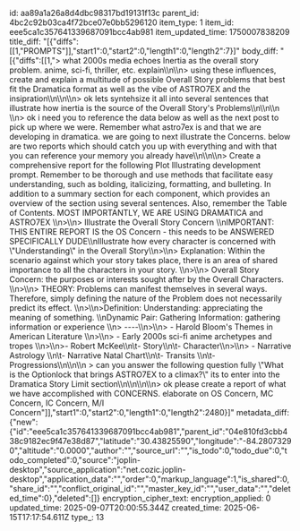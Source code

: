 id: aa89a1a26a8d4dbc98317bd19131f13c
parent_id: 4bc2c92b03ca4f72bce07e0bb5296120
item_type: 1
item_id: eee5ca1c357641339687091bcc4ab981
item_updated_time: 1750007838209
title_diff: "[{\"diffs\":[[1,\"PROMPTS\"]],\"start1\":0,\"start2\":0,\"length1\":0,\"length2\":7}]"
body_diff: "[{\"diffs\":[[1,\"> what 2000s media echoes Inertia as the overall story problem. anime, sci-fi, thriller, etc. explain\\\n\\\n> using these influences, create and explain a multitude of possible Overall Story problems that best fit the Dramatica format as well as the vibe of ASTRO7EX and the insipration\\\n\\\n\\\n> ok lets syntehsize it all into several sentences that illustrate how inertia is the source of the Overall Story's Problems\\\n\\\n\\\n \\\n> ok i need you to reference the data below as well as the next post to pick up where we were. Remember what astro7ex is and that we are developing in dramatica. we are going to next illustrate the Concerns. below are two reports which should catch you up with everything and with that you can reference your memory you already have\\\n\\\n\\\n> Create a comprehensive report for the following Plot Illustrating development prompt. Remember to be thorough and use methods that facilitate easy understanding, such as bolding, italicizing, formatting, and bulleting. In addition to a summary section for each component, which provides an overview of the section using several sentences. Also, remember the Table of Contents. MOST IMPORTANTLY, WE ARE USING DRAMATICA and ASTRO7EX \\\n>\\\n> Illustrate the Overall Story Concern \\\nIMPORTANT: THIS ENTIRE REPORT IS the OS Concern - this needs to be ANSWERED SPECIFICALLY DUDE\\\nIllustrate how every character is concerned with \\\"Understanding\\\" in the Overall Story\\\n>\\\n> Explanation: Within the scenario against which your story takes place, there is an area of shared importance to all the characters in your story. \\\n>\\\n> Overall Story Concern: the purposes or interests sought after by the Overall Characters. \\\n>\\\n> THEORY: Problems can manifest themselves in several ways. Therefore, simply defining the nature of the Problem does not necessarily predict its effect. \\\n>\\\n>Definition: Understanding: appreciating the meaning of something. \\\nDynamic Pair:  Gathering Information: gathering information or experience \\\n> ----\\\n>\\\n> - Harold Bloom's Themes in American Literature \\\n>\\\n> - Early 2000s sci-fi anime archetypes and tropes \\\n>\\\n>- Robert McKee\\\n\\t- Story\\\n\\t- Character\\\n>\\\n> - Narrative Astrology \\\n\\t- Narrative Natal Chart\\\n\\t- Transits \\\n\\t- Progressions\\\n\\\n\\\n > can you answer the following question fully \\\"What is the Optionlock that brings ASTRO7EX to a climax?\\\" its to enter into the Dramatica Story Limit section\\\n\\\n\\\n\\\n> ok please create a report of what we have accomplished with CONCERNS. elaborate on OS Concern, MC Concern, IC Concern, M/I Concern\"]],\"start1\":0,\"start2\":0,\"length1\":0,\"length2\":2480}]"
metadata_diff: {"new":{"id":"eee5ca1c357641339687091bcc4ab981","parent_id":"04e810fd3cbb438c9182ec9f47e38d87","latitude":"30.43825590","longitude":"-84.28073290","altitude":"0.0000","author":"","source_url":"","is_todo":0,"todo_due":0,"todo_completed":0,"source":"joplin-desktop","source_application":"net.cozic.joplin-desktop","application_data":"","order":0,"markup_language":1,"is_shared":0,"share_id":"","conflict_original_id":"","master_key_id":"","user_data":"","deleted_time":0},"deleted":[]}
encryption_cipher_text: 
encryption_applied: 0
updated_time: 2025-09-07T20:00:55.344Z
created_time: 2025-06-15T17:17:54.611Z
type_: 13